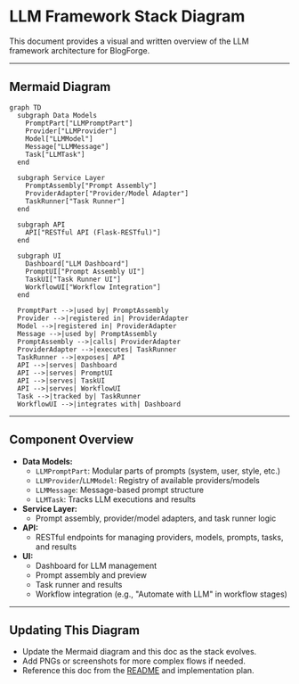 # LLM Framework Stack Diagram

This document provides a visual and written overview of the LLM framework architecture for BlogForge.

---

## Mermaid Diagram

```mermaid
graph TD
  subgraph Data Models
    PromptPart["LLMPromptPart"]
    Provider["LLMProvider"]
    Model["LLMModel"]
    Message["LLMMessage"]
    Task["LLMTask"]
  end

  subgraph Service Layer
    PromptAssembly["Prompt Assembly"]
    ProviderAdapter["Provider/Model Adapter"]
    TaskRunner["Task Runner"]
  end

  subgraph API
    API["RESTful API (Flask-RESTful)"]
  end

  subgraph UI
    Dashboard["LLM Dashboard"]
    PromptUI["Prompt Assembly UI"]
    TaskUI["Task Runner UI"]
    WorkflowUI["Workflow Integration"]
  end

  PromptPart -->|used by| PromptAssembly
  Provider -->|registered in| ProviderAdapter
  Model -->|registered in| ProviderAdapter
  Message -->|used by| PromptAssembly
  PromptAssembly -->|calls| ProviderAdapter
  ProviderAdapter -->|executes| TaskRunner
  TaskRunner -->|exposes| API
  API -->|serves| Dashboard
  API -->|serves| PromptUI
  API -->|serves| TaskUI
  API -->|serves| WorkflowUI
  Task -->|tracked by| TaskRunner
  WorkflowUI -->|integrates with| Dashboard
```

---

## Component Overview

- **Data Models:**
  - `LLMPromptPart`: Modular parts of prompts (system, user, style, etc.)
  - `LLMProvider`/`LLMModel`: Registry of available providers/models
  - `LLMMessage`: Message-based prompt structure
  - `LLMTask`: Tracks LLM executions and results
- **Service Layer:**
  - Prompt assembly, provider/model adapters, and task runner logic
- **API:**
  - RESTful endpoints for managing providers, models, prompts, tasks, and results
- **UI:**
  - Dashboard for LLM management
  - Prompt assembly and preview
  - Task runner and results
  - Workflow integration (e.g., "Automate with LLM" in workflow stages)

---

## Updating This Diagram
- Update the Mermaid diagram and this doc as the stack evolves.
- Add PNGs or screenshots for more complex flows if needed.
- Reference this doc from the [README](./README.md) and implementation plan. 